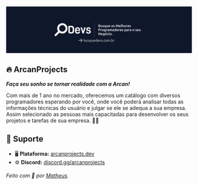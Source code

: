 ![](https://github.com/ArcanProjects/.github/blob/main/banner.png)

## 🔥 ArcanProjects
_**Faça seu sonho se tornar realidade com a Arcan!**_

Com mais de 1 ano no mercado, oferecemos um catálogo com diversos programadores esperando por você, onde você poderá analisar todas as informações técnicas do usuário e julgar se ele se adequa a sua empresa. Assim selecionado as pessoas mais capacitadas para desenvolver os seus projetos e tarefas de sua empresa. 👨‍💻

## 📌 Suporte
- 🖥️ **Plataforma:** [arcanprojects.dev](https://arcanprojects.dev)
- ⚙ **Discord:** [discord.gg/arcanprojects](https://discord.gg/Bdtjh4en4K)

###### Feito com 🤎 por [Matheus](https://twitter.com/naflyyyy).
